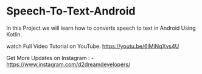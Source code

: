 # Speech-To-Text-Android

In this Project we will learn how to converts speech to text in Android Using Kotlin.

watch Full Video Tutorial on YouTube.
https://youtu.be/6lMiNqXvs4U

Get More Updates on Instagram : - https://www.instagram.com/d2dreamdevelopers/
